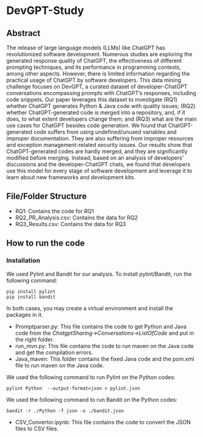 # DevGPT-Study

## Abstract
The release of large language models (LLMs) like ChatGPT has revolutionized software development. Numerous studies are exploring the generated response quality of ChatGPT, the effectiveness of different prompting techniques, and its performance in programming contests, among other aspects. However, there is limited information regarding the practical usage of ChatGPT by software developers. This data mining challenge focuses on DevGPT, a curated dataset of developer-ChatGPT conversations encompassing prompts with ChatGPT’s responses, including code snippets. Our paper leverages this dataset to investigate  (RQ1) whether ChatGPT generates Python \& Java code with quality issues; (RQ2) whether ChatGPT-generated code is merged into a repository, and, if it does, to what extent developers change them; and (RQ3) what are the main use cases for ChatGPT besides code generation. We found that ChatGPT-generated code suffers from using undefined/unused variables and improper documentation. They are also suffering from improper resources and exception management-related security issues. Our results show that ChatGPT-generated codes are hardly merged, and they are significantly modified before merging.  Instead, based on an analysis of developers' discussions and the developer-ChatGPT chats, we found that developers use this model for every stage of software development and leverage it to learn about new frameworks and development kits.

## File/Folder Structure

- RQ1: Contains the code for RQ1
- RQ2_PR_Analysis.csv: Contains the data for RQ2
- RQ3_Results.csv: Contains the data for RQ3

## How to run the code

### Installation
We used Pylint and Bandit for our analysis. To install pylint/Bandit, run the following command:
```
pip install pylint
pip install bandit
```
In both cases, you may create a virtual environment and install the packages in it.

- Promptparser.py: This file contains the code to get Python and Java code from the *ChatgptSharing->Conversations->ListOfCode* and put in the right folder. 
- run_mvn.py: This file contains the code to run maven on the Java code and get the compilation errors.
- Java_maven: This folder contains the fixed Java code and the pom.xml file to run maven on the Java code.

We used the following command to run Pylint on the Python codes:
```
pylint Python  --output-format=json > pylint.json
```

We used the following command to run Bandit on the Python codes:
```
bandit -r ./Python -f json -o ./bandit.json
```

- CSV_Convertor.ipynb: This file contains the code to convert the JSON files to CSV files.